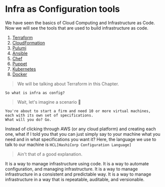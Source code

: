 # Infra as Configuration tools

We have seen the basics of Cloud Computing and Infrastructure as Code. Now we will see the tools that are used to build infrastructure as code.

1. [Terraform](https://www.terraform.io/)
2. [CloudFormation](https://aws.amazon.com/cloudformation/)
3. [Pulumi](https://www.pulumi.com/)
4. [Ansible](https://www.ansible.com/)
5. [Chef](https://www.chef.io/)
6. [Puppet](https://puppet.com/)
7. [Kubernetes](https://kubernetes.io/)
8. [Docker](https://www.docker.com/)


> We will be talking about Terraform in this Chapter.

`So what is infra as config?`

> Wait, let's imagine a scenario :thinking:

```
You're about to start a firm and need 10 or more virtual machines, each with its own set of specifications.
What will you do? Go.  
```
Instead of clicking through AWS (or any cloud platform) and creating each one, what if I told you that you can just simply say to your machine what you need and in what specifications you want it?
Here, the language we use to talk to our machine is `HCL[HashiCorp Configuration Language]`

> Ain't that of a good explanation.

It is a way to manage infrastructure using code. It is a way to automate configuration, and managing infrastructure. It is a way to manage infrastructure in a consistent and predictable way. It is a way to manage infrastructure in a way that is repeatable, auditable, and versionable.





<!-- Both `{docsify-ignore}` and `{docsify-ignore-all}` will not be rendered on the page when used. -->
